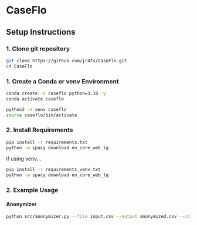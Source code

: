 # CaseFlo


## Setup Instructions

### 1. Clone git repository

```bash
git clone https://github.com/jr4fs/CaseFlo.git
cd CaseFlo
```

### 1. Create a Conda or venv Environment

```bash
conda create -n caseflo python=3.10 -y
conda activate caseflo
```

```bash
python3 -m venv caseflo
source caseflo/bin/activate
```

### 2. Install Requirements
```bash
pip install -r requirements.txt
python -m spacy download en_core_web_lg
```

if using venv... 
```bash
pip install -r requirements_venv.txt
python -m spacy download en_core_web_lg
```

### 2. Example Usage
#### Anonymizer
```bash
python src/anonymizer.py --file input.csv --output anonymized.csv --column <name of column with text to anonymize>
```
